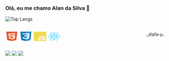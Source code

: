 ### Olá, eu me chamo Alan da Silva 👋

![Top Langs](https://github-readme-stats.vercel.app/api/top-langs/?username=alansilva7&layout=compact&show_icons=true&theme=dracula)

<div style="display: inline_block"><br>
   <img align="center" alt="Rafa-HTML" height="30" width="40" src="https://raw.githubusercontent.com/devicons/devicon/master/icons/html5/html5-original.svg">
  <img align="center" alt="Rafa-CSS" height="30" width="40" src="https://raw.githubusercontent.com/devicons/devicon/master/icons/css3/css3-original.svg">
  <img align="center" alt="Rafa-Js" height="30" width="40" src="https://raw.githubusercontent.com/devicons/devicon/master/icons/javascript/javascript-plain.svg">
  <img align="center" alt="Rafa-React" height="30" width="40" src="https://raw.githubusercontent.com/devicons/devicon/master/icons/react/react-original.svg">

  <img align="right" alt="Rafa-pic" height="150" style="border-radius:50px;" src="https://lh3.googleusercontent.com/pw/AMWts8DWNggdl7WR9GlD7FSAYgudexBJdplJs5aAQQg6zgKAvT9-znae5bVU-ZokyFQaDhBCDPR6tDalYl_GgrSgAIoZdOIo7hFYZGoiYhWH3PH9J0--wlPI9SKwo6IAupOIq3g5RzS7C8_opZOHYMm_vsMjRv__N7CJjQy8ZNxs2cAEA-ZhBAaCwMh3xtovBpT8Y-TFLycPG_TXzItysnGbD8kXlbtyehVGDy8uFazntZ8UkX57txvbbyo-gvW5n0nachQqzFpyk4y1dxSvB12dX1eYK8lmawpyCWi1m6DmjYCoVYvQo-_x7NOtZaS4iyL5RMVH-J9ycDsdXGhM_MvMAHJlfSzNPr3Cy1JQ-y7JgJCwwtxQzvdSSBuYYgV3FEuISf55CPd-p7lt3d20LF7fL9R2DL1HSrUfTB9SDGBZ13sCUU87hxs2HPCe2wGKbK9vkKaHKNKknHOQx0tdIy4J2uTFPw_NGOfXUMoD2BO3AHx_DD5bZ_0pQXdB0-mSOTT8cYiyY3jNCH6gnYjZna1hX3j2zdK7jpU0fJsNF4Z1KkZQGz_yIFGadKo2tE8TV742pdGom5mkN6JubVrYQu5aT8uJcbP30E0XVx-OuVLJc_ab0Cuatd7NCrDqh4R1KC5zCEM24Mx1Nu4D1j4smmB9wnNr-sQGuczVq4Od3FrflilOeryaOPWoG4U3xseydPRT5IiWkwNAuRvMyDHrftYm0o0Z4evoiw7GBd0a-GfY8lz9OMjTIe1E3X0F76srq4nhiaGsuRhqFHnyTWAAUAxsEKCEFFyMWS5zgzKTdhvOKdpe3fTXmnkO10Fm8WUnthNhPUycjfkjc6f6JNY4oK0SijNHjbcHKLygKsuPGhl8R4_INRnHyTVHdbjm2qBQjYCSzjoDIGJVMFnNZALqE-mK5EW4AIi_4nlSgshi6VL0FMpNJd3alIeyTorC12RofPfpktNDjNe5KcHzpsAHA2SeBQoml6OiFKkmmgkSNPOl3L4nBqccuaK-73lMU5W3nrjMqOIs9BVwa9U0eVmwmjPbPHVooxu_qpq2NhIe2zwHPDxgO4q2p-cPLR4iQJfBi3gDV4TzpPui=s398-no?authuser=0">
</div>
  
  ##
 
<div> 
  <a href="https://www.instagram.com/_alansilva7/" target="_blank"><img src="https://img.shields.io/badge/-Instagram-%23E4405F?style=for-the-badge&logo=instagram&logoColor=white" target="_blank"></a>
  <a href = "mailto:alan.scaje@gmail.com"><img src="https://img.shields.io/badge/-Gmail-%23333?style=for-the-badge&logo=gmail&logoColor=white" target="_blank"></a>
  <a href="https://www.linkedin.com/in/alan-da-silva-caje/" target="_blank"><img src="https://img.shields.io/badge/-LinkedIn-%230077B5?style=for-the-badge&logo=linkedin&logoColor=white" target="_blank"></a> 
  
</div>
